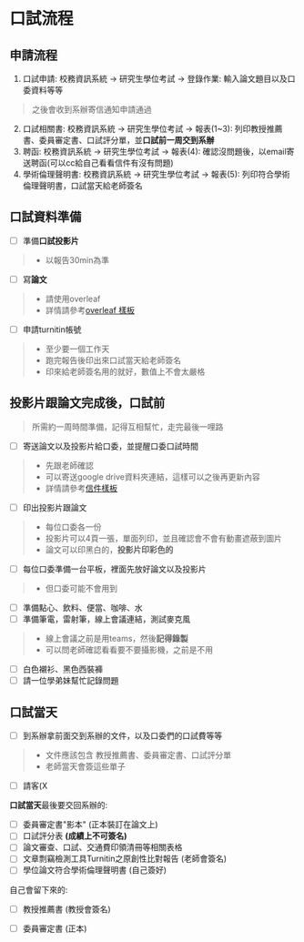 # 口試流程


## 申請流程

1. 口試申請: 校務資訊系統 -> 研究生學位考試 -> 登錄作業: 輸入論文題目以及口委資料等等
> 之後會收到系辦寄信通知申請通過
2. 口試相關書: 校務資訊系統 -> 研究生學位考試 -> 報表(1~3): 列印教授推薦書、委員審定書、口試評分單，並**口試前一周交到系辦**
3. 聘函: 校務資訊系統 -> 研究生學位考試 -> 報表(4): 確認沒問題後，以email寄送聘函(可以cc給自己看看信件有沒有問題)
4. 學術倫理聲明書: 校務資訊系統 -> 研究生學位考試 -> 報表(5): 列印符合學術倫理聲明書，口試當天給老師簽名

## 口試資料準備

- [ ] 準備**口試投影片**
> - 以報告30min為準
- [ ] 寫**論文**
> - 請使用overleaf
> - 詳情請參考[overleaf 樣板](./overleaf_template.md)
- [ ] 申請turnitin帳號
> - 至少要一個工作天
> - 跑完報告後印出來口試當天給老師簽名
> - 印來給老師簽名用的就好，數值上不會太嚴格

## 投影片跟論文完成後，口試前
> 所需約一周時間準備，記得互相幫忙，走完最後一哩路

- [ ] 寄送論文以及投影片給口委，並提醒口委口試時間
> - 先跟老師確認
> - 可以寄送google drive資料夾連結，這樣可以之後再更新內容
> - 詳情請參考[信件樣板](./email_template.md)
- [ ] 印出投影片跟論文
> - 每位口委各一份
> - 投影片可以4頁一張，單面列印，並且確認會不會有動畫遮蔽到圖片
> - 論文可以印黑白的，**投影片印彩色的**
- [ ] 每位口委準備一台平板，裡面先放好論文以及投影片
> - 但口委可能不會用到
- [ ] 準備點心、飲料、便當、咖啡、水
- [ ] 準備筆電，雷射筆，線上會議連結，測試麥克風
> - 線上會議之前是用teams，然後**記得錄製**
> - 可以問老師確認看看要不要攝影機，之前是不用
- [ ] 白色襯衫、黑色西裝褲
- [ ] 請一位學弟妹幫忙記錄問題

## 口試當天

- [ ] 到系辦拿前面交到系辦的文件，以及口委們的口試費等等
> - 文件應該包含 教授推薦書、委員審定書、口試評分單
> - 老師當天會簽這些單子
- [ ] 請客(X

**口試當天**最後要交回系辦的:
- [ ] 委員審定書"影本" (正本裝訂在論文上)
- [ ] 口試評分表 **(成績上不可簽名)**
- [ ] 論文審查、口試、交通費印領清冊等相關表格
- [ ] 文章剽竊檢測工具Turnitin之原創性比對報告 (老師會簽名)
- [ ] 學位論文符合學術倫理聲明書 (自己簽好)

自己會留下來的:
- [ ] 教授推薦書 (教授會簽名)
- [ ] 委員審定書 (正本)

